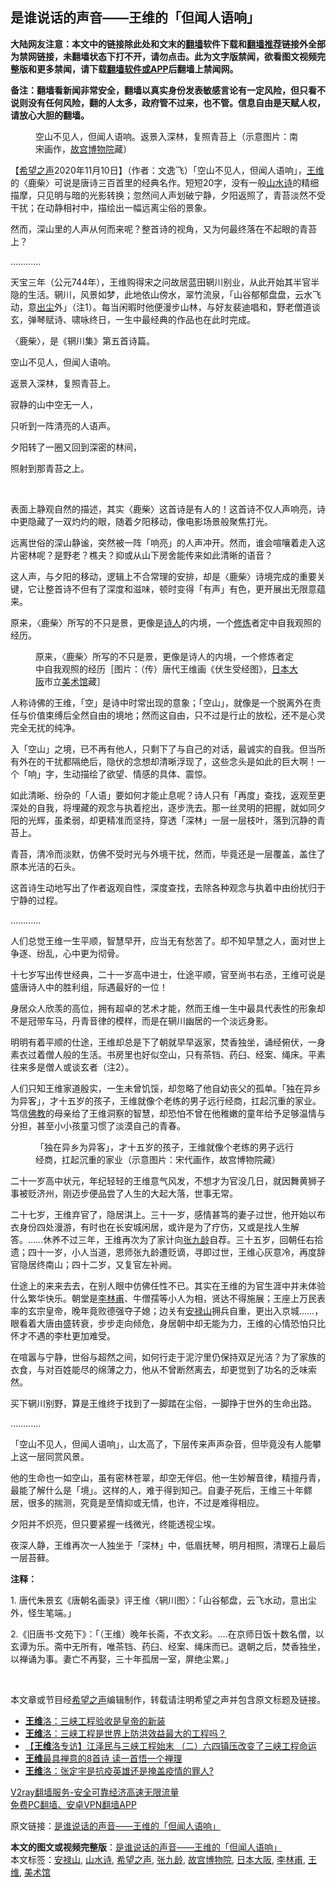  <h2>是谁说话的声音——王维的「但闻人语响」</h2> <p class="notice"><b>大陆网友注意：本文中的链接除此处和文末的<a href="https://github.com/bannedbook/fanqiang" >翻墙</a>软件下载和<a href="https://github.com/killgcd/justmysocks/blob/master/README.md">翻墙推荐</a>链接外全部为禁网链接，未翻墙状态下打不开，请勿点击。此为文字版禁闻，欲看图文视频完整版和更多禁闻，请下载<a href="https://github.com/bannedbook/fanqiang">翻墙软件或APP</a>后翻墙上禁闻网。</p><p>备注：翻墙看新闻非常安全，翻墙以真实身份发表敏感言论有一定风险，但只看不说则没有任何风险，翻的人太多，政府管不过来，也不管。信息自由是天赋人权，请放心大胆的翻墙。</b></p>  <div class="entry"> <figure><figcaption>空山不见人，但闻人语响。返景入深林，复照青苔上（示意图片：南宋画作，<a href="https://www.bannedbook.org/bnews/tag/%E6%95%85%E5%AE%AB%E5%8D%9A%E7%89%A9%E9%99%A2/" class="st_tag internal_tag" rel="tag" title="标签 故宫博物院 下的日志">故宫博物院</a>藏）</figcaption></figure> <p>【<span class='wp_keywordlink_affiliate'><a href="https://www.soundofhope.org" title="希望之声" target="_blank">希望之声</a></span>2020年11月10日】（作者：文逸飞）「空山不见人，但闻人语响」，<a href="https://www.bannedbook.org/bnews/tag/%e7%8e%8b%e7%bb%b4/" class="st_tag internal_tag" rel="tag" title="标签 王维 下的日志">王维</a>的〈鹿柴〉可说是唐诗三百首里的经典名作。短短20字，没有一般<a href="https://www.bannedbook.org/bnews/tag/%E5%B1%B1%E6%B0%B4%E8%AF%97/" class="st_tag internal_tag" rel="tag" title="标签 山水诗 下的日志">山水诗</a>的精细描摩，只见明与暗的光影转换；忽然间人声划破宁静，夕阳返照了，青苔淡然不受干扰；在动静相衬中，描绘出一幅远离尘俗的景象。</p> <p>然而，深山里的人声从何而来呢？整首诗的视角，又为何最终落在不起眼的青苔上？</p> <p>…………</p> <p>天宝三年（公元744年），王维购得宋之问故居蓝田辋川别业，从此开始其半官半隐的生活。辋川，风景如梦，此地依山傍水，翠竹流泉，「山谷郁郁盘盘，云水飞动，意<span class='wp_keywordlink'><a href="https://www.bannedbook.org/forum2/topic232.html" title="出尘-大纪元专栏作家章天亮自传体爱情小说" target="_blank">出尘</a></span>外」（注1）。每当闲暇时他便漫步山林，与好友裴迪唱和，野老僧道谈玄，弹琴赋诗、啸咏终日，一生中最经典的作品也在此时完成。</p> <p>〈鹿柴〉，是《辋川集》第五首诗篇。</p> <p>空山不见人，但闻人语响。  </p> <p>返景入深林，复照青苔上。</p> <p>寂静的山中空无一人，</p> <p>只听到一阵清亮的人语声。</p> <p>夕阳转了一圈又回到深密的林间，</p>  <p>照射到那青苔之上。</p> <p>      </p> <p>表面上静观自然的描述，其实〈鹿柴〉这首诗是有人的！这首诗不仅人声响亮，诗中更隐藏了一双灼灼的眼，随着夕阳移动，像电影场景般聚焦打光。</p> <p>远离世俗的深山静谧，突然被一阵「响亮」的人声冲开。然而，谁会喧嚷着走入这片密林呢？是野老？樵夫？抑或从山下房舍能传来如此清晰的语音？</p> <p>这人声，与夕阳的移动，逻辑上不合常理的安排，却是〈鹿柴〉诗境完成的重要关键，它让整首诗不但有了深度和滋味，顿时变得「有声」有色，更开展出无限意蕴来。</p> <p>原来，〈鹿柴〉所写的不只是景，更像是<span class='wp_keywordlink'><a href="https://www.bannedbook.org/forum11/topic295.html" title="禁片：诗人的悲歌" target="_blank">诗人</a></span>的内境，一个<span class='wp_keywordlink'><a href="https://www.qi-gong.me/" title="气功修炼网" target="_blank">修炼</a></span>者定中自我观照的经历。</p> <figure><figcaption>原来，〈鹿柴〉所写的不只是景，更像是诗人的内境，一个修炼者定中自我观照的经历［图片：（传）唐代王维画《伏生受经图》，<a href="https://www.bannedbook.org/bnews/tag/%E6%97%A5%E6%9C%AC%E5%A4%A7%E9%98%AA/" class="st_tag internal_tag" rel="tag" title="标签 日本大阪 下的日志">日本大阪</a>市立<a href="https://www.bannedbook.org/bnews/tag/%E7%BE%8E%E6%9C%AF%E9%A6%86/" class="st_tag internal_tag" rel="tag" title="标签 美术馆 下的日志">美术馆</a>藏］</figcaption></figure> <p>人称诗佛的王维，「空」是诗中时常出现的意象；「空山」，就像是一个脱离外在责任与价值束缚后全然自由的境地；然而这自由，只不过是行止的放松，还不是心灵完全无扰的纯净。</p> <p>入「空山」之境，已不再有他人，只剩下了与自己的对话，最诚实的自我。但当所有外在的干扰都隔绝后，隐伏的念想却清晰浮现了，这些念头是如此的巨大啊！一个「响」字，生动描绘了欲望、情感的具体、震惊。</p> <p>如此清晰、纷杂的「人语」要如何才能止息呢？诗人只有「再度」查找，返观至更深处的自我，将埋藏的观念与执着挖出，逐步洗去。那一丝灵明的把握，就如同夕阳的光辉，虽柔弱，却更精准而坚持，穿透「深林」一层一层枝叶，落到沉静的青苔上。</p> <p>青苔，清冷而淡默，仿佛不受时光与外境干扰，然而，毕竟还是一层覆盖，盖住了原本光洁的石头。</p>  <p>这首诗生动地写出了作者返观自性，深度查找，去除各种观念与执着中由纷扰归于宁静的过程。</p> <p>…………</p> <p>人们总觉王维一生平顺，智慧早开，应当无有愁苦了。却不知早慧之人，面对世上争逐、纷乱，心中更为彻骨。</p> <p>十七岁写出传世经典，二十一岁高中进士，仕途平顺，官至尚书右丞，王维可说是盛唐诗人中的胜利组，际遇最好的一位！</p> <p>身居众人欣羡的高位，拥有超卓的艺术才能，然而王维一生中最具代表性的形象却不是冠带车马，丹青音律的模样，而是在辋川幽居的一个淡远身影。</p> <p>明明有着平顺的仕途，王维却总是下了朝就早早返家，焚香独坐，诵经俯伏，一身素衣过着僧人般的生活。书房里也好似空山，只有茶铛、药臼、经案、绳床。平素往来多是僧人或谈玄者（注2）。</p> <p>人们只知王维家道殷实，一生未曾饥馁，却忽略了他自幼丧父的孤单。「独在异乡为异客」，才十五岁的孩子，王维就像个老练的男子远行经商，扛起沉重的家业。笃信<span class='wp_keywordlink'><a href="https://www.qi-gong.me/buddhism/" title="佛教" target="_blank">佛教</a></span>的母亲给了王维洞察的智慧，却恐怕不曾在他稚嫩的童年给予足够温情与分担，甚至小小孩童习惯了淡漠自己的青春。</p> <figure><figcaption>「独在异乡为异客」，才十五岁的孩子，王维就像个老练的男子远行经商，扛起沉重的家业（示意图片：宋代画作，故宫博物院藏）</figcaption></figure> <p>二十一岁高中状元，年纪轻轻的王维意气风发，不想才为官没几日，就因舞黄狮子事被贬济州，刚迈步便品尝了人生的大起大落，世事无常。</p> <p>二十七岁，王维弃官了，隐居淇上。三十一岁，感情甚笃的妻子过世，他开始以布衣身份四处漫游，有时也在长安城闲居，或许是为了疗伤，又或是找人生解答。……休养不过三年，王维再次为了家计向<a href="https://www.bannedbook.org/bnews/tag/%e5%bc%a0%e4%b9%9d%e9%be%84/" class="st_tag internal_tag" rel="tag" title="标签 张九龄 下的日志">张九龄</a>自荐。三十五岁，回朝任右拾遗；四十一岁，小人当道，恩师张九龄遭贬谪，寻即过世，王维心灰意冷，再度辞官隐居终南山；四十二岁，又复官左补阙。</p> <p>仕途上的来来去去，在别人眼中仿佛任性不已。其实在王维的为官生涯中并未体验什么繁华快乐。朝堂是<a href="https://www.bannedbook.org/bnews/tag/%E6%9D%8E%E6%9E%97%E7%94%AB/" class="st_tag internal_tag" rel="tag" title="标签 李林甫 下的日志">李林甫</a>、牛僧孺等小人为相，贤达不得施展；王座上万民表率的玄宗皇帝，晚年竟败德强夺子​​媳；边关有<a href="https://www.bannedbook.org/bnews/tag/%e5%ae%89%e7%a6%84%e5%b1%b1/" class="st_tag internal_tag" rel="tag" title="标签 安禄山 下的日志">安禄山</a>拥兵自重，更出入京城……，眼看着大唐由盛转衰，步步走向倾危，身居朝中却无能为力，王维的心情恐怕只比怀才不遇的李杜更加难受。</p>  <p>在喧嚣与宁静，世俗与超然之间，如何行走于泥泞里仍保持双足光洁？为了家族的衣食，与对百姓能尽的绵薄之力，他从不曾断然离去，却更觉到了功名的乏味索然。</p> <p>买下辋川别野，算是王维终于找到了一脚踏在尘俗，一脚挣于世外的生命出路。</p> <p>…………</p> <p>「空山不见人，但闻人语响」，山太高了，下层传来声声杂音，但毕竟没有人能攀上这一层同赏风景。</p> <p>他的生命也一如空山，虽有密林苍翠，却空无伴侣。他一生妙解音律，精擅丹青，最能了解什么是「境」。这样的人，难于得到知己。自妻子死后，王维三十年鳏居，很多的揣测，究竟是至情抑或无情，也许，不过是难得相应。</p> <p>夕阳并不炽亮，但只要紧握一线微光，终能透视尘埃。</p> <p>夜深人静，王维再次一人独坐于「深林」中，低眉抚琴，明月相照，清理石上最后一层苔藓。</p> <p><strong>注释：</strong></p> <p>1. 唐代朱景玄《唐朝名画录》评王维〈辋川图〉：「山谷郁盘，云飞水动，意出尘外，怪生笔端。」 </p> <p>2.《旧唐书‧文苑下》：「（王维）晚年长斋，不衣文彩。….在京师日饭十数名僧，以玄谭为乐。斋中无所有，唯茶铛、药臼、经案、绳床而已。退朝之后，焚香独坐，以禅诵为事。妻亡不再娶，三十年孤居一室，屏绝尘累。」</p>  <p> </p> <p>本文章或节目经<a href="https://www.bannedbook.org/bnews/tag/%e5%b8%8c%e6%9c%9b%e4%b9%8b%e5%a3%b0/" class="st_tag internal_tag" rel="tag" title="标签 希望之声 下的日志">希望之声</a>编辑制作，转载请注明希望之声并包含原文标题及链接。</p> <ul class='op-related-articles' title='相关阅读'> <li><a href='https://www.bannedbook.org/bnews/baitai/20201105/1426408.html' target='_blank'><b>王维</b>洛：三峡工程验收是皇帝的新装</a></li> <li><a href='https://www.bannedbook.org/bnews/baitai/20201105/1426175.html' target='_blank'><b>王维</b>洛：三峡工程是世界上防洪效益最大的工程吗？</a></li> <li><a href='https://www.bannedbook.org/bnews/bannedvideo/20201104/1425696.html' target='_blank'>【<b>王维</b>洛专访】江泽民与三峡工程始末 （二）六四镇压改变了三峡工程命运</a></li> <li><a href='https://www.bannedbook.org/bnews/lifebaike/20201023/1418947.html' target='_blank'><b>王维</b>最具禅意的8首诗 读一首悟一个禅理</a></li> <li><a href='https://www.bannedbook.org/bnews/baitai/20201020/1416707.html' target='_blank'><b>王维</b>洛：张定宇是抗疫英雄还是掩盖疫情的罪人?</a></li> </ul> <p class="texttj"> <a href="https://www.bannedbook.org/forum23/topic22702.html" target="_blank">V2ray翻墙服务-安全可靠经济高速无限流量</a><br/> <a href="https://github.com/bannedbook/fanqiang/wiki/%E7%A6%81%E9%97%BB%E7%BD%91%E5%AE%89%E5%8D%93%E7%BF%BB%E5%A2%99%E6%96%B0%E9%97%BBAPP" target="_blank">免费PC翻墙、安卓VPN翻墙APP</a></p><p>原文链接：<a class="src_link"  href="https://www.soundofhope.org/post/439729" target="_blank">是谁说话的声音——王维的「但闻人语响」</a></p><a name='sharetosocial'></a>       <div><b>本文的图文或视频完整版</b>：<a href='https://www.bannedbook.org/bnews/comments/20201110/1428964.html'>是谁说话的声音——王维的「但闻人语响」</a></div>  </div><!--END ENTRY--> <div class="postfooter"> <div>本文标签：<a href="https://www.bannedbook.org/bnews/tag/%e5%ae%89%e7%a6%84%e5%b1%b1/" rel="tag">安禄山</a>, <a href="https://www.bannedbook.org/bnews/tag/%E5%B1%B1%E6%B0%B4%E8%AF%97/" rel="tag">山水诗</a>, <a href="https://www.bannedbook.org/bnews/tag/%e5%b8%8c%e6%9c%9b%e4%b9%8b%e5%a3%b0/" rel="tag">希望之声</a>, <a href="https://www.bannedbook.org/bnews/tag/%e5%bc%a0%e4%b9%9d%e9%be%84/" rel="tag">张九龄</a>, <a href="https://www.bannedbook.org/bnews/tag/%E6%95%85%E5%AE%AB%E5%8D%9A%E7%89%A9%E9%99%A2/" rel="tag">故宫博物院</a>, <a href="https://www.bannedbook.org/bnews/tag/%E6%97%A5%E6%9C%AC%E5%A4%A7%E9%98%AA/" rel="tag">日本大阪</a>, <a href="https://www.bannedbook.org/bnews/tag/%E6%9D%8E%E6%9E%97%E7%94%AB/" rel="tag">李林甫</a>, <a href="https://www.bannedbook.org/bnews/tag/%e7%8e%8b%e7%bb%b4/" rel="tag">王维</a>, <a href="https://www.bannedbook.org/bnews/tag/%E7%BE%8E%E6%9C%AF%E9%A6%86/" rel="tag">美术馆</a></div>  </div><!--END POSTFOOTER--> 